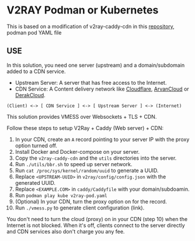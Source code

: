 # V2RAY Podman or Kubernetes

This is based on a modification of v2ray-caddy-cdn in this [repository](https://github.com/miladrahimi/v2ray-docker-compose/tree/master/v2ray-caddy-cdn), podman  pod YAML file

## USE

In this solution, you need one server (upstream) and a domain/subdomain added to a CDN service.

- Upstream Server: A server that has free access to the Internet.
- CDN Service: A Content delivery network like [Cloudflare](https://cloudflare.com/), [ArvanCloud](https://arvancloud.ir/) or [DerakCloud](https://derak.cloud/).

```
(Client) <-> [ CDN Service ] <-> [ Upstream Server ] <-> (Internet)
```

This solution provides VMESS over Websockets + TLS + CDN. 

Follow these steps to setup V2Ray + Caddy (Web server) + CDN:

1. In your CDN, create an `A` record pointing to your server IP with the proxy option turned off.
2. Install Docker and Docker-compose on your server.
3. Copy the `v2ray-caddy-cdn` and the `utils` directories into the server.
4. Run `./utils/bbr.sh` to speed up server network.
5. Run `cat /proc/sys/kernel/random/uuid` to generate a UUID.
6. Replace `<UPSTREAM-UUID>` in `v2ray/config/config.json` with the generated UUID.
7. Replace `<EXAMPLE.COM>` in `caddy/Caddyfile` with your domain/subdoamin.
8. Run `podman play kube v2ray-pod.yaml`
9. (Optional) In your CDN, turn the proxy option on for the record.
10. Run `./vmess.py` to generate client configuration (link).

You don't need to turn the cloud (proxy) on in your CDN (step 10) when the Internet is not blocked. When it's off, clients connect to the server directly and CDN services also don't charge you any fee.

